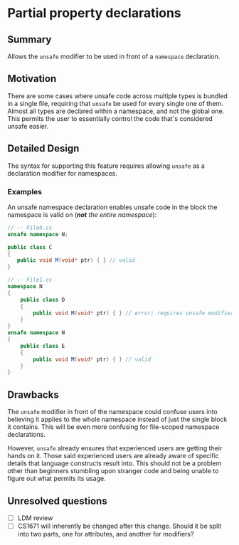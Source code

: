 # Partial property declarations

## Summary

Allows the `unsafe` modifier to be used in front of a `namespace` declaration.

## Motivation

There are some cases where unsafe code across multiple types is bundled in a single file, requiring that `unsafe` be used for every single one of them. Almost all types are declared within a namespace, and not the global one. This permits the user to essentially control the code that's considered unsafe easier.

## Detailed Design

The syntax for supporting this feature requires allowing `unsafe` as a declaration modifier for namespaces.

### Examples

An unsafe namespace declaration enables unsafe code in the block the namespace is valid on (***not** the entire namespace*):
```csharp
// -- File0.cs
unsafe namespace N;

public class C
{
   public void M(void* ptr) { } // valid
}

// -- File1.cs
namespace N
{
    public class D
    {
        public void M(void* ptr) { } // error; requires unsafe modifier
    }
}
unsafe namespace N
{
    public class E
    {
        public void M(void* ptr) { } // valid
    }
}
```

## Drawbacks

The `unsafe` modifier in front of the namespace could confuse users into believing it applies to the whole namespace instead of just the single block it contains. This will be even more confusing for file-scoped namespace declarations.

However, `unsafe` already ensures that experienced users are getting their hands on it. Those said experienced users are already aware of specific details that language constructs result into. This should not be a problem other than beginners stumbling upon stranger code and being unable to figure out what permits its usage.

## Unresolved questions

- [ ] LDM review
- [ ] CS1671 will inherently be changed after this change. Should it be split into two parts, one for attributes, and another for modifiers?
